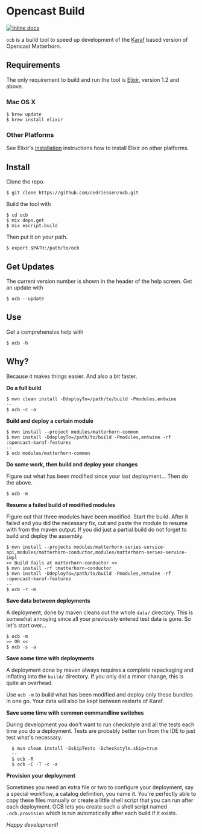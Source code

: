 # Opencast Build

[![Inline docs](http://inch-ci.org/github/cedriessen/ocb.svg)](http://inch-ci.org/github/cedriessen/ocb)

`ocb` is a build tool to speed up development of the [Karaf](http://karaf.apache.org) based version of Opencast 
Matterhorn.

## Requirements

The only requirement to build and run the tool is [Elixir](http://elixir-lang.org), version 1.2 and above.

### Mac OS X 

    $ brew update
    $ brew install elixir
    
### Other Platforms
    
See Elixir's [installation](http://elixir-lang.org/install.html) instructions how to
install Elixir on other platforms.

## Install

Clone the repo.

    $ git clone https://github.com/cedriessen/ocb.git

Build the tool with

    $ cd ocb
    $ mix deps.get
    $ mix escript.build

Then put it on your path. 

    $ export $PATH:/path/to/ocb
    
## Get Updates

The current version number is shown in the header of the help screen. Get an update with
    
    $ ocb --update

## Use

Get a comprehensive help with

    $ ocb -h
    
## Why?

Because it makes things easier. And also a bit faster.

**Do a full build** 

    $ mvn clean install -DdeployTo=/path/to/build -Pmodules,entwine
    --
    $ ocb -c -a
    
**Build and deploy a certain module**
    
    $ mvn install --project modules/matterhorn-common
    $ mvn install -DdeployTo=/path/to/build -Pmodules,entwine -rf :opencast-karaf-features
    --
    $ ocb modules/matterhorn-common
       
**Do some work, then build and deploy your changes**

Figure out what has been modified since your last deployment... Then do the above. 
     
    $ ocb -m
    
**Resume a failed build of modified modules**

Figure out that three modules have been modified. Start the build. After it failed and you did
the necessary fix, cut and paste the module to resume with from the maven output. If you did just
a partial build do not forget to build and deploy the assembly.
  
    $ mvn install --projects modules/matterhorn-series-service-api,modules/matterhorn-conductor,modules/matterhorn-series-service-impl
    >> Build fails at matterhorn-conductor <<   
    $ mvn install -rf :matterhorn-conductor
    $ mvn install -DdeployTo=/path/to/build -Pmodules,entwine -rf :opencast-karaf-features
    --
    $ ocb -r -m
    
**Save data between deployments**

A deployment, done by maven cleans out the whole `data/` directory. This is somewhat annoying since
all your previously entered test data is gone. So let's start over...

    $ ocb -m
    >> OR <<
    $ ocb -s -a
     
**Save some time with deployments**

A deployment done by maven always requires a complete repackaging and inflating into the `build/` directory.
If you only did a minor change, this is quite an overhead.

Use `ocb -m` to build what has been modified and deploy only these bundles in one go. Your data will
also be kept between restarts of Karaf.
     
**Save some time with common commandline switches**

During development you don't want to run checkstyle and all the tests each time you do a deployment.
Tests are probably better run from the IDE to just test what's necessary.
      
      $ mvn clean install -DskipTests -Dcheckstyle.skip=true
      --
      $ ocb -R      
      $ ocb -C -T -c -a 
     
**Provision your deployment**

Sometimes you need an extra file or two to configure your deployment, say a
special workflow, a catalog definition, you name it. You're perfectly able to
copy these files manually or create a little shell script that you can run
after each deployment. OCB lets you create such a shell script named
`.ocb.provision` which is run automatically after each build if it exists.  
    

_Happy development!_
    




